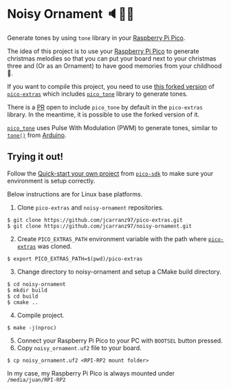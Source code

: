 # Noisy Ornament :speaker::christmas_tree::notes:
Generate tones by using `tone` library in your [Raspberry Pi Pico](https://projects.raspberrypi.org/en/projects/getting-started-with-the-pico).

The idea of this project is to use your [Raspberry Pi Pico](https://www.raspberrypi.com/products/raspberry-pi-pico/) to generate christmas melodies
so that you can put your board next to your christmas three and (Or as an Ornament) to
have good memories from your childhood :christmas_tree:.

If you want to compile this project, you need to use [this forked version](https://github.com/jcarranz97/pico-extras) of
[`pico-extras`](https://github.com/raspberrypi/pico-extras) which includes [`pico_tone`](https://github.com/jcarranz97/pico-extras/tree/master/src/rp2_common/pico_tone) library to generate tones.

There is a [PR](https://github.com/raspberrypi/pico-extras/pull/70) open to include `pico_tone` by default in the `pico-extras` library.
In the meantime, it is possible to use the forked version of it.

[`pico_tone`](https://github.com/jcarranz97/pico-extras/tree/master/src/rp2_common/pico_tone) uses Pulse With Modulation (PWM)
to generate tones, similar to [`tone()`](https://www.arduino.cc/reference/en/language/functions/advanced-io/tone/) from [Arduino](https://www.arduino.cc/).

## Trying it out!
Follow the [Quick-start your own project](https://github.com/raspberrypi/pico-sdk/tree/master#quick-start-your-own-project) from [`pico-sdk`](https://github.com/raspberrypi/pico-sdk)
to make sure your environment is setup correctly.

Below instructions are for Linux base platforms.

1. Clone `pico-extras` and `noisy-ornament` repositories.
```
$ git clone https://github.com/jcarranz97/pico-extras.git
$ git clone https://github.com/jcarranz97/noisy-ornament.git
```
2. Create `PICO_EXTRAS_PATH` environment variable with the path where [`pico-extras`](https://github.com/raspberrypi/pico-extras) was cloned.
```
$ export PICO_EXTRAS_PATH=$(pwd)/pico-extras
```
3. Change directory to noisy-ornament and setup a CMake build directory.
```
$ cd noisy-ornament
$ mkdir build
$ cd build
$ cmake ..
```
4. Compile project.
```
$ make -j(nproc)
```
5. Connect your Raspberry Pi Pico to your PC with `BOOTSEL` button pressed.
6. Copy `noisy_ornament.uf2` file to your board.
```
$ cp noisy_ornament.uf2 <RPI-RP2 mount folder>
```
In my case, my Raspberry Pi Pico is always mounted under `/media/juan/RPI-RP2`
